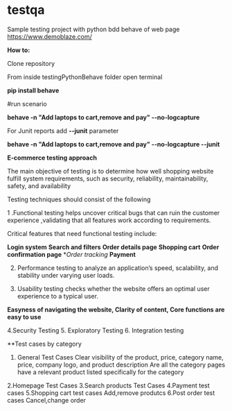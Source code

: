 # testqa

Sample testing project with python bdd behave of web page https://www.demoblaze.com/

**How to:**

Clone repository

From inside testingPythonBehave folder open terminal

**pip install behave**

#run scenario

**behave -n "Add laptops to cart,remove and pay" --no-logcapture**

For Junit reports add **--junit** parameter


**behave -n "Add laptops to cart,remove and pay" --no-logcapture --junit**







**E-commerce testing approach**

The main objective of testing is to determine how well shopping website fulfill system requirements, such as security, reliability, maintainability, safety, and availability

Testing techniques should consist of the following 

1 .Functional testing helps uncover critical bugs that can ruin the customer experience ,validating that all features work according to requirements.

  Critical features that need functional testing include:

  **Login system**
  **Search and filters**
  **Order details page**
  **Shopping cart**
  **Order confirmation page**
  **Order tracking*
  **Payment** 

2. Performance testing  to analyze an application’s speed, scalability, and stability under varying user loads. 

3. Usability testing checks whether the website offers an optimal user experience to a typical user. 

 **Easyness of navigating the website,
  Clarity of content,
  Core functions are easy to use**

4.Security Testing
5. Exploratory  Testing
6. Integration testing

**Test cases by category

1. General Test Cases
    Clear visibility of the product, price, category name, price, company logo, and product description
    Are all the category pages have a relevant product listed specifically for the category

2.Homepage Test Cases
3.Search products Test Cases
4.Payment test cases
5.Shopping cart test cases
  Add,remove produtcs
6.Post order test cases
  Cancel,change order
  

